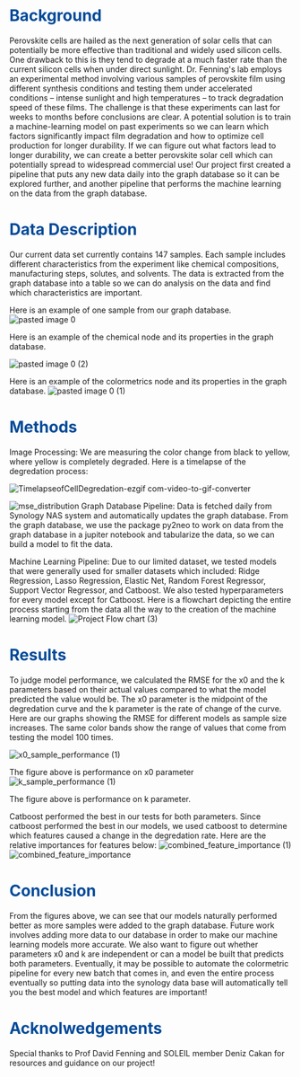 # <span style="color: #004a99;">Background</span>
  Perovskite cells are hailed as the next generation of solar cells that can potentially be more effective than traditional and widely used silicon cells.  One drawback to this is they tend to degrade at a much faster rate than the current silicon cells when under direct sunlight. 
  Dr. Fenning's lab employs an experimental method involving various samples of perovskite
film using different synthesis conditions and testing them under accelerated conditions –
intense sunlight and high temperatures – to track degradation speed of these films. The
challenge is that these experiments can last for weeks to months before conclusions are
clear. A potential solution is to train a machine-learning model on past
experiments so we can learn which factors significantly impact film degradation and how
to optimize cell production for longer durability. If we can figure out what factors lead to longer durability, we can create a better perovskite solar cell which can potentially spread to widespread commercial use! Our project first created a pipeline that puts any new data daily into the graph database so it can be explored further, and another pipeline that performs the machine learning on the data from the graph database. 


# <span style="color: #004a99;">Data Description</span>
  Our current data set currently contains 147 samples. Each sample includes different characteristics from the experiment like chemical compositions, manufacturing steps, solutes, and solvents. The data is extracted from the graph database into a table so we can do analysis on the data and find which characteristics are important.  
  
Here is an example of one sample from our graph database.  
![pasted image 0](https://github.com/UdonK1ng/DSC180AB-Solar/assets/97561013/f417559e-e01c-4b51-a13a-c5b6d03495dc)


Here is an example of the chemical node and its properties in the graph database.


![pasted image 0 (2)](https://github.com/UdonK1ng/DSC180AB-Solar/assets/97561013/9fa5549f-6419-4dc9-9582-35b792f3efb9)


Here is an example of the colormetrics node and its properties in the graph database. 
![pasted image 0 (1)](https://github.com/UdonK1ng/DSC180AB-Solar/assets/97561013/073ef04a-34ed-4137-be0b-0addd3355dbe)

# <span style="color: #004a99;">Methods</span>
Image Processing:
  We are measuring the color change from black to yellow, where yellow is completely degraded. Here is a timelapse of the degredation process:

![TimelapseofCellDegredation-ezgif com-video-to-gif-converter](https://github.com/UdonK1ng/DSC180AB-Solar/assets/97561013/15047423-51cc-44fa-8b07-94b8548a2eba)


![mse_distribution](https://github.com/UdonK1ng/DSC180AB-Solar/assets/97561013/95394fef-d858-45ef-afdf-49c76b0e976b)
Graph Database Pipeline:
  Data is fetched daily from Synology NAS system and automatically updates the graph database. From the graph database, we use the package py2neo to work on data from the graph database in a jupiter notebook and tabularize the data, so we can build a model to fit the data.  


Machine Learning Pipeline: 
  Due to our limited dataset, we tested models that were generally used for smaller datasets which included: Ridge Regression, Lasso Regression, Elastic Net, Random Forest Regressor, Support Vector Regressor, and Catboost.  We also tested hyperparameters for every model except for Catboost.
  Here is a flowchart depicting the entire process starting from the data all the way to the creation of the machine learning model. 
![Project Flow chart (3)](https://github.com/UdonK1ng/DSC180AB-Solar/assets/97561013/abefca97-76bc-4e5e-b4d8-1ff3031a20db)
# <span style="color: #004a99;">Results</span>
  To judge model performance, we calculated the RMSE for the x0 and the k parameters based on their actual values compared to what the model predicted the value would be. The x0 parameter is the midpoint of the degredation curve and the k parameter is the rate of change of the curve. Here are our graphs showing the RMSE for different models as sample size increases.  The same color bands show the range of values that come from testing the model 100 times. 

![x0_sample_performance (1)](https://github.com/UdonK1ng/DSC180AB-Solar/assets/97561013/a26fb123-43b5-4115-83e6-1e0dee7d18d7)

The figure above is performance on x0 parameter
![k_sample_performance (1)](https://github.com/UdonK1ng/DSC180AB-Solar/assets/97561013/471d2b07-2968-4a84-8aa6-6c3d686717f7)

The figure above is performance on k parameter.

Catboost performed the best in our tests for both parameters. Since catboost performed the best in our models, we used catboost to determine which features caused a change in the degredation rate. Here are the relative importances for features below:
![combined_feature_importance (1)](https://github.com/UdonK1ng/DSC180AB-Solar/assets/97561013/71a6fed9-e096-4118-8294-cd2321228c10)
![combined_feature_importance](https://github.com/UdonK1ng/DSC180AB-Solar/assets/97561013/f8838c86-2bd8-46c9-94bf-2f837c5cad36)

# <span style="color: #004a99;">Conclusion</span>
  From the figures above, we can see that our models naturally performed better as more samples were added to the graph database. 
  Future work involves adding more data to our database in order to make our machine learning models more accurate. We also want to figure out whether parameters x0 and k are independent or can a model be built that predicts both parameters. Eventually, it may be possible to automate the colormetric pipeline for every new batch that comes in, and even the entire process eventually so putting data into the synology data base will automatically tell you the best model and which features are important!



  
# <span style="color: #004a99;">Acknolwedgements</span>
Special thanks to Prof David Fenning and SOLEIL member Deniz Cakan for resources and guidance on our project!

